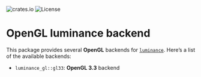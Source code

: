 ![crates.io](https://img.shields.io/badge/crates.io-0.1.0-green.svg?style=flat)
![License](https://img.shields.io/badge/license-BSD3-blue.svg?style=flat)

# OpenGL luminance backend

This package provides several **OpenGL** backends for
[`luminance`](https://crates.io/crates/luminance). Here’s a list of the available backends:

- `luminance_gl::gl33`: **OpenGL 3.3** backend
